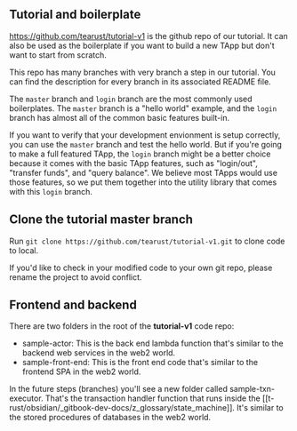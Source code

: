 ## Tutorial and boilerplate

https://github.com/tearust/tutorial-v1 is the github repo of our tutorial. It can also be used as the boilerplate if you want to build a new TApp but don't want to start from scratch.

This repo has many branches with very branch a step in our tutorial. You can find the description for every branch in its associated README file.

The `master` branch and `login` branch are the most commonly used boilerplates. The `master` branch is a "hello world" example, and the `login` branch has almost all of the common basic features built-in. 

If you want to verify that your development envionment is setup correctly, you can use the `master` branch and test the hello world. But if you're going to make a full featured TApp, the `login` branch might be a better choice because it comes with the basic TApp features, such as "login/out", "transfer funds", and "query balance". We believe most TApps would use those features, so we put them together into the utility library that comes with this `login` branch.

## Clone the tutorial master branch

Run `git clone https://github.com/tearust/tutorial-v1.git` to clone code to local.

If you'd like to check in your modified code to your own git  repo, please rename the project to avoid conflict.

## Frontend and backend
There are two folders in the root of the **tutorial-v1** code repo:

- sample-actor: This is the back end lambda function that's similar to the backend web services in the web2 world.
- sample-front-end: This is the front end code that's similar to the frontend SPA in the web2 world.

In the future steps (branches) you'll see a new folder called sample-txn-executor. That's the transaction handler function that runs inside the [[t-rust/obsidian/_gitbook-dev-docs/z_glossary/state_machine]]. It's similar to the stored procedures of databases in the web2 world.

